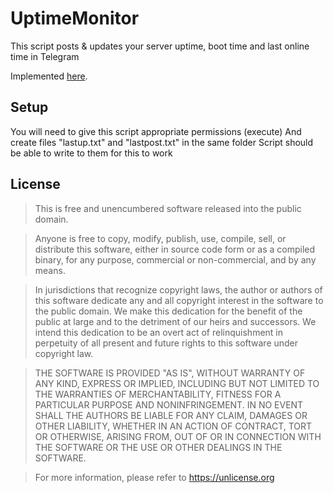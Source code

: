 # UptimeMonitor
This script posts &amp; updates your server uptime, boot time and last online time in Telegram

Implemented [here](https://t.me/PuzzaksServer).

## Setup

You will need to give this script appropriate permissions (execute)
And create files "lastup.txt" and "lastpost.txt" in the same folder
Script should be able to write to them for this to work


## License
>This is free and unencumbered software released into the public domain.

>Anyone is free to copy, modify, publish, use, compile, sell, or
distribute this software, either in source code form or as a compiled
binary, for any purpose, commercial or non-commercial, and by any
means.

>In jurisdictions that recognize copyright laws, the author or authors
of this software dedicate any and all copyright interest in the
software to the public domain. We make this dedication for the benefit
of the public at large and to the detriment of our heirs and
successors. We intend this dedication to be an overt act of
relinquishment in perpetuity of all present and future rights to this
software under copyright law.

>THE SOFTWARE IS PROVIDED "AS IS", WITHOUT WARRANTY OF ANY KIND,
EXPRESS OR IMPLIED, INCLUDING BUT NOT LIMITED TO THE WARRANTIES OF
MERCHANTABILITY, FITNESS FOR A PARTICULAR PURPOSE AND NONINFRINGEMENT.
IN NO EVENT SHALL THE AUTHORS BE LIABLE FOR ANY CLAIM, DAMAGES OR
OTHER LIABILITY, WHETHER IN AN ACTION OF CONTRACT, TORT OR OTHERWISE,
ARISING FROM, OUT OF OR IN CONNECTION WITH THE SOFTWARE OR THE USE OR
OTHER DEALINGS IN THE SOFTWARE.

>For more information, please refer to <https://unlicense.org>
